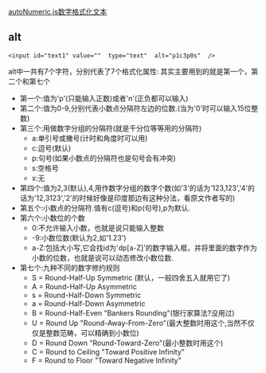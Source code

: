 [autoNumeric.js数字格式化文本](#top)

## alt

`<input id="text1" value=""  type="text"  alt="p1c3p0s"  />`

alt中一共有7个字符，分别代表了7个格式化属性: 其实主要用到的就是第一个，第二个和第七个

- 第一个:值为'p'(只能输入正数)或者'n'(正负都可以输入) 
- 第二个:值为0-9,分别代表小数点分隔符左边的位数.(当为'0'时可以输入15位整数) 
- 第三个:用做数字分组的分隔符(就是千分位等等用的分隔符) 
  - a:单引号或撇号(计时和角度时可以用) 
  - c:逗号(默认) 
  - p:句号(如果小数点的分隔符也是句号会有冲突) 
  - s:空格号 
  - x:无 
- 第四个:值为2,3(默认),4,用作数字分组的数字个数(如'3'的话为'123,123','4'的话为'12,3123','2'的时候好像是印度那边有这种分法，看原文作者写的) 
- 第五个:小数点的分隔符.值有c(逗号)和p(句号),p为默认. 
- 第六个:小数位的个数 
  - 0:不允许输入小数，也就是说只能输入整数 
  - -9:小数位数(默认为2,如'1.23') 
  - a-Z:包括大小写,它会找id为'dp[a-Z]'的数字输入框，并将里面的数字作为小数的位数，也就是说可以动态修改小数位数. 
- 第七个:九种不同的数字修约规则 
  - S = Round-Half-Up Symmetric (默认，一般四舍五入就用它了) 
  - A = Round-Half-Up Asymmetric 
  - s = Round-Half-Down Symmetric 
  - a = Round-Half-Down Asymmetric 
  - B = Round-Half-Even "Bankers Rounding"(银行家算法?没用过) 
  - U = Round Up "Round-Away-From-Zero"(最大整数时用这个,当然不仅仅是整数范畴，可以精确到小数位) 
  - D = Round Down "Round-Toward-Zero"(最小整数时用这个) 
  - C = Round to Ceiling "Toward Positive Infinity" 
  - F = Round to Floor "Toward Negative Infinity" 
